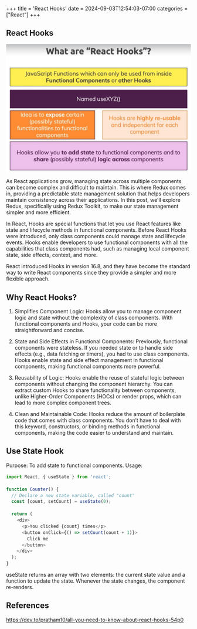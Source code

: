 +++
title = 'React Hooks'
date = 2024-09-03T12:54:03-07:00
categories = ["React"]
+++

## React Hooks  

![](2024-09-04-15-10-36.png)

As React applications grow, managing state across multiple components can become complex and difficult to maintain. This is where Redux comes in, providing a predictable state management solution that helps developers maintain consistency across their applications. In this post, we’ll explore Redux, specifically using Redux Toolkit, to make our state management simpler and more efficient.

In React, Hooks are special functions that let you use React features like state and lifecycle methods in functional components. Before React Hooks were introduced, only class components could manage state and lifecycle events. Hooks enable developers to use functional components with all the capabilities that class components had, such as managing local component state, side effects, context, and more.

React introduced Hooks in version 16.8, and they have become the standard way to write React components since they provide a simpler and more flexible approach.

## Why React Hooks?  

1. Simplifies Component Logic:
Hooks allow you to manage component logic and state without the complexity of class components. With functional components and Hooks, your code can be more straightforward and concise.

2. State and Side Effects in Functional Components:
Previously, functional components were stateless. If you needed state or to handle side effects (e.g., data fetching or timers), you had to use class components. Hooks enable state and side effect management in functional components, making functional components more powerful.

3. Reusability of Logic:
Hooks enable the reuse of stateful logic between components without changing the component hierarchy. You can extract custom Hooks to share functionality between components, unlike Higher-Order Components (HOCs) or render props, which can lead to more complex component trees.

4. Clean and Maintainable Code:
Hooks reduce the amount of boilerplate code that comes with class components. You don’t have to deal with this keyword, constructors, or binding methods in functional components, making the code easier to understand and maintain.  

## Use State Hook  

Purpose: To add state to functional components.
Usage:

```js
import React, { useState } from 'react';

function Counter() {
  // Declare a new state variable, called "count"
  const [count, setCount] = useState(0);

  return (
    <div>
      <p>You clicked {count} times</p>
      <button onClick={() => setCount(count + 1)}>
        Click me
      </button>
    </div>
  );
}
```

useState returns an array with two elements: the current state value and a function to update the state.
Whenever the state changes, the component re-renders.

## References  

https://dev.to/pratham10/all-you-need-to-know-about-react-hooks-54p0
